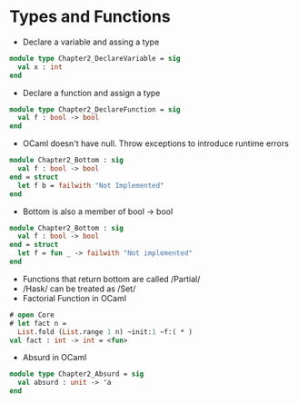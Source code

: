 # Types and Functions
* Declare a variable and assing a type
```ocaml
module type Chapter2_DeclareVariable = sig
  val x : int
end
```
* Declare a function and assign a type
```ocaml
module type Chapter2_DeclareFunction = sig
  val f : bool -> bool
end
```
* OCaml doesn't have null. Throw exceptions to introduce runtime errors
```ocaml
module Chapter2_Bottom : sig
  val f : bool -> bool
end = struct
  let f b = failwith "Not Implemented"
end
```
* Bottom is also a member of bool -> bool
```ocaml
module Chapter2_Bottom : sig
  val f : bool -> bool
end = struct
  let f = fun _ -> failwith "Not implemented"
end
```
* Functions that return bottom are called /Partial/
* /Hask/ can be treated as /Set/
* Factorial Function in OCaml
```ocaml
# open Core
# let fact n =
  List.fold (List.range 1 n) ~init:1 ~f:( * )
val fact : int -> int = <fun>
```
* Absurd in OCaml
```ocaml
module type Chapter2_Absurd = sig
  val absurd : unit -> 'a
end
```
